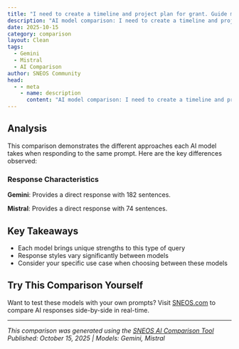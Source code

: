 ```yaml
---
title: "I need to create a timeline and project plan for grant. Guide me: 1) Break project into major phases or milestones"
description: "AI model comparison: I need to create a timeline and project plan for grant. Guide me: 1) Break project into major phases..."
date: 2025-10-15
category: comparison
layout: Clean
tags:
  - Gemini
  - Mistral
  - AI Comparison
author: SNEOS Community
head:
  - - meta
    - name: description
      content: "AI model comparison: I need to create a timeline and project plan for grant. Guide me: 1) Break project into major phases or milestones..."
---
```


<ChatComparison
  title="I need to create a timeline and project plan for grant. Guide me: 1) Break project into major phases or milestones"
  prompt="I need to create a timeline and project plan for grant. Guide me: 1) Break project into major phases or milestones"
  :responses='{"Gemini": "Creating a timeline and project plan for a grant is essential for successful execution and reporting. Breaking the project into major phases and milestones is the first critical step.\n\nHere\u0027s a comprehensive guide to breaking your grant project into major phases or milestones, keeping in mind both the pre-award and post-award aspects:\n\n---\n\n## Grant Project Phases \u0026 Milestones Breakdown\n\nThis framework covers the entire lifecycle of a grant, from initial idea to final closeout. You\u0027ll need to tailor the specific activities and timelines to your particular grant and organization.\n\n---\n\n### Phase 1: Pre-Award - Grant Proposal Development \u0026 Submission\n\nThis phase covers everything leading up to submitting your grant application.\n\n**Major Milestones:**\n\n1.  **Grant Opportunity Identification \u0026 Alignment:**\n    *   Research potential funders/grant opportunities.\n    *   Review eligibility criteria and funder priorities.\n    *   Determine strategic fit with organizational mission and capacity.\n    *   *Deliverable:* List of potential funders, Go/No-Go decision.\n\n2.  **Concept Development \u0026 Strategic Planning:**\n    *   Define project goals, objectives, and anticipated outcomes.\n    *   Identify target population/beneficiaries.\n    *   Outline key activities and methodologies.\n    *   Conduct initial needs assessment and literature review.\n    *   Identify potential partners and secure letters of support/intent (if applicable).\n    *   *Deliverable:* Project concept note, preliminary outline.\n\n3.  **Detailed Proposal Outline \u0026 Work Plan:**\n    *   Break down project into logical components (e.g., research questions, program modules, intervention steps).\n    *   Assign responsibilities for proposal sections.\n    *   Develop a draft work plan with major activities and timelines.\n    *   *Deliverable:* Detailed proposal outline, initial draft work plan.\n\n4.  **Budget Development \u0026 Justification:**\n    *   Estimate personnel costs (salaries, benefits).\n    *   Identify equipment, supplies, and travel needs.\n    *   Determine indirect costs (F\u0026A).\n    *   Develop a detailed budget with justification narrative.\n    *   *Deliverable:* Draft budget spreadsheet and narrative.\n\n5.  **Proposal Drafting \u0026 Content Creation:**\n    *   Write narrative sections (introduction, problem statement, methodology, evaluation plan, sustainability).\n    *   Develop logic model/theory of change.\n    *   Collect necessary attachments (resumes, letters of support, organizational documents).\n    *   *Deliverable:* First complete draft of the proposal.\n\n6.  **Internal Review \u0026 Feedback:**\n    *   Distribute draft proposal to internal stakeholders (leadership, finance, relevant program staff) for review.\n    *   Incorporate feedback and make revisions.\n    *   Obtain necessary internal approvals (e.g., institutional review board/IRB, animal care committee/IACUC, legal).\n    *   *Deliverable:* Revised proposal, internal approval documentation.\n\n7.  **Final Proposal Assembly \u0026 Proofreading:**\n    *   Format proposal according to funder guidelines.\n    *   Perform final proofreading for grammar, spelling, and clarity.\n    *   Ensure all attachments are correct and complete.\n    *   *Deliverable:* Final, ready-to-submit proposal package.\n\n8.  **Submission:**\n    *   Submit the grant application through the required portal/method.\n    *   Confirm submission receipt.\n    *   *Deliverable:* Confirmation of submission.\n\n---\n\n### Phase 2: Post-Award - Project Setup \u0026 Kick-off\n\nThis phase begins once your grant is awarded and focuses on getting everything ready to start the actual project work.\n\n**Major Milestones:**\n\n1.  **Award Notification \u0026 Acceptance:**\n    *   Receive formal award letter/notification.\n    *   Review terms and conditions of the grant.\n    *   Formally accept the award.\n    *   *Deliverable:* Signed award acceptance, internal notification.\n\n2.  **Grant Agreement Review \u0026 Execution:**\n    *   Legal review of grant contract/agreement.\n    *   Negotiate any necessary changes with the funder.\n    *   Secure necessary signatures.\n    *   *Deliverable:* Fully executed grant agreement.\n\n3.  **Internal Account Setup \u0026 Budget Allocation:**\n    *   Establish internal grant accounts/cost centers.\n    *   Allocate approved budget to specific line items.\n    *   Set up financial tracking systems.\n    *   *Deliverable:* Active grant accounts, detailed internal budget.\n\n4.  **Staffing \u0026 Team Mobilization (if applicable):**\n    *   Initiate recruitment for project staff (if new hires are needed).\n    *   Onboard new staff members.\n    *   Define roles and responsibilities for the project team.\n    *   *Deliverable:* Full project team assembled, job descriptions, onboarding complete.\n\n5.  **Detailed Work Plan Finalization:**\n    *   Refine the work plan based on the final awarded proposal and any funder negotiations.\n    *   Develop detailed activity schedules, timelines, and sub-milestones.\n    *   Identify critical path activities and dependencies.\n    *   *Deliverable:* Detailed Project Work Plan (e.g., Gantt chart, project schedule).\n\n6.  **Procurement of Major Equipment/Resources:**\n    *   Initiate purchasing of necessary equipment, software, or major supplies.\n    *   Secure necessary space or facilities.\n    *   *Deliverable:* Purchase orders, secured resources.\n\n7.  **Project Kick-off Meeting:**\n    *   Gather all project team members and key stakeholders.\n    *   Review project goals, objectives, work plan, roles, and communication protocols.\n    *   Establish performance metrics and reporting requirements.\n    *   *Deliverable:* Kick-off meeting minutes, shared understanding of project.\n\n---\n\n### Phase 3: Project Implementation \u0026 Execution\n\nThis is the core of the project where the actual work outlined in the grant is performed. This phase will have many sub-milestones specific to your project.\n\n**Major Milestones (Examples - *customize heavily for your project*):**\n\n1.  **Phase 1 Activities Launch:**\n    *   e.g., Begin participant recruitment, initiate baseline data collection, launch initial program component, start research experiments.\n    *   *Deliverable:* Documentation of activity launch, initial data collected.\n\n2.  **Phase 2 Activities Execution:**\n    *   e.g., Deliver workshops/training sessions, conduct fieldwork, develop curriculum modules, perform data analysis.\n    *   *Deliverable:* Completion of specific project activities, progress reports on outputs.\n\n3.  **Ongoing Stakeholder Engagement:**\n    *   Regular communication with partners, beneficiaries, and relevant community groups.\n    *   Advisory committee meetings (if applicable).\n    *   *Deliverable:* Meeting minutes, communication logs.\n\n4.  **Resource Management \u0026 Allocation:**\n    *   Monitor budget expenditures against plan.\n    *   Manage personnel, equipment, and supplies.\n    *   *Deliverable:* Regular financial reports, resource utilization reports.\n\n5.  **Mid-Project Adjustment \u0026 Adaptation (as needed):**\n    *   Review progress against the plan.\n    *   Identify challenges and implement solutions.\n    *   Make necessary adjustments to methodology or timeline (with funder approval if significant).\n    *   *Deliverable:* Documentation of changes, updated work plan.\n\n---\n\n### Phase 4: Monitoring, Evaluation \u0026 Reporting\n\nThis phase runs concurrently with implementation and ensures the project is on track, effective, and compliant with funder requirements.\n\n**Major Milestones:**\n\n1.  **Develop M\u0026E Plan \u0026 Tools:**\n    *   Finalize specific indicators for outcomes and outputs.\n    *   Design data collection tools (surveys, interview guides, observation protocols).\n    *   Establish data management system.\n    *   *Deliverable:* Approved M\u0026E plan, data collection tools.\n\n2.  **Regular Data Collection \u0026 Analysis:**\n    *   Collect data according to the M\u0026E plan.\n    *   Conduct ongoing data entry and preliminary analysis.\n    *   Track performance against project objectives and indicators.\n    *   *Deliverable:* Raw data, preliminary data summaries.\n\n3.  **Interim Progress Reports (Narrative \u0026 Financial):**\n    *   Prepare and submit scheduled narrative reports to the funder (e.g., quarterly, semi-annually).\n    *   Prepare and submit scheduled financial reports to the funder.\n    *   *Deliverable:* Submitted interim reports, funder feedback.\n\n4.  **Mid-Term Evaluation (if required):**\n    *   Conduct an internal or external evaluation to assess progress and make recommendations.\n    *   *Deliverable:* Mid-term evaluation report.\n\n5.  **Internal Progress Reviews:**\n    *   Hold regular team meetings to review progress, identify challenges, and strategize next steps.\n    *   *Deliverable:* Meeting minutes, action items.\n\n---\n\n### Phase 5: Project Closeout \u0026 Dissemination\n\nThis final phase focuses on completing the project, finalizing all documentation, and sharing results.\n\n**Major Milestones:**\n\n1.  **Completion of Final Project Activities:**\n    *   Ensure all planned project activities are completed.\n    *   Complete final participant engagement, data collection, or program delivery.\n    *   *Deliverable:* Confirmation of activity completion.\n\n2.  **Final Data Collection \u0026 Analysis:**\n    *   Collect any remaining outcome data.\n    *   Conduct comprehensive final data analysis.\n    *   Assess overall project impact and achievement of objectives.\n    *   *Deliverable:* Final cleaned dataset, comprehensive analysis report.\n\n3.  **Preparation of Final Reports (Narrative \u0026 Financial):**\n    *   Draft final narrative report summarizing activities, outcomes, challenges, and lessons learned.\n    *   Prepare final financial report, reconciling all expenditures.\n    *   *Deliverable:* Draft final reports.\n\n4.  **Funder Submission \u0026 Closeout:**\n    *   Submit final narrative and financial reports to the funder.\n    *   Respond to any funder queries or requests for clarification.\n    *   Receive formal grant closeout from the funder.\n    *   *Deliverable:* Submitted final reports, official closeout notification.\n\n5.  **Dissemination of Results:**\n    *   Prepare publications, presentations, or public reports based on project findings.\n    *   Share results with stakeholders, beneficiaries, and the wider community.\n    *   *Deliverable:* Published papers, conference presentations, public reports, media outreach.\n\n6.  **Project Documentation \u0026 Archiving:**\n    *   Organize and archive all project documents (data, reports, communication, financial records).\n    *   Ensure compliance with record retention policies.\n    *   *Deliverable:* Organized project archive.\n\n7.  **Sustainability Planning \u0026 Transition:**\n    *   Document strategies for sustaining project impacts beyond the grant period.\n    *   Transition activities or services to other funding sources or organizational departments (if applicable).\n    *   *Deliverable:* Sustainability plan, transition documentation.\n\n8.  **Internal Project Review \u0026 Lessons Learned:**\n    *   Conduct a post-mortem meeting with the project team and leadership.\n    *   Identify successes, challenges, and lessons learned for future projects.\n    *   *Deliverable:* Lessons learned report, recommendations for future grants.\n\n---\n\n### Key Considerations for Your Timeline \u0026 Project Plan:\n\n*   **Grant Duration:** A 1-year grant will have less detailed implementation phases than a 5-year grant.\n*   **Complexity:** A complex research project will have different milestones than a straightforward service delivery grant.\n*   **Funder Requirements:** Many funders dictate specific reporting milestones, evaluation requirements, and closeout procedures.\n*   **Dependencies:** Identify which milestones must be completed before others can begin.\n*   **Resources:** Account for staff availability, equipment lead times, and financial cycles.\n*   **Contingency:** Always build in buffer time for unexpected delays.\n*   **Roles \u0026 Responsibilities:** Clearly assign who is responsible for each milestone.\n*   **Visual Tool:** Use tools like Gantt charts (e.g., in MS Project, Asana, Trello, Excel) to visualize your timeline and dependencies.\n\nBy breaking down your grant project into these phases and milestones, you\u0027ll have a robust framework for building a detailed timeline, assigning responsibilities, tracking progress, and ensuring accountability throughout the project lifecycle.", "Mistral": "Creating a timeline and project plan for a grant involves several key steps. Here\u2019s a guide to help you break your project into major phases or milestones:\n\n### Step 1: Define the Project Scope\n- **Objective**: Clearly define the goals and objectives of your grant project.\n- **Deliverables**: Identify the key deliverables that need to be achieved.\n\n### Step 2: Identify Major Phases or Milestones\nBreak down the project into major phases or milestones. Each phase should have a clear set of activities and deliverables. Here\u2019s a general structure:\n\n1. **Project Initiation**\n   - **Objective**: Set the foundation for the project.\n   - **Activities**:\n     - Define project scope and objectives.\n     - Assemble the project team.\n     - Develop a detailed project plan.\n     - Secure necessary approvals and resources.\n   - **Deliverables**:\n     - Project charter.\n     - Detailed project plan.\n     - Approved budget.\n\n2. **Research and Planning**\n   - **Objective**: Conduct necessary research and planning to ensure the project\u2019s success.\n   - **Activities**:\n     - Conduct literature reviews.\n     - Gather data and conduct surveys.\n     - Develop a detailed research plan.\n     - Identify key stakeholders and partners.\n   - **Deliverables**:\n     - Research report.\n     - Detailed research plan.\n     - Stakeholder analysis.\n\n3. **Implementation**\n   - **Objective**: Execute the project activities as planned.\n   - **Activities**:\n     - Develop and implement project activities.\n     - Monitor progress and make adjustments as needed.\n     - Engage with stakeholders and partners.\n     - Collect data and document findings.\n   - **Deliverables**:\n     - Implementation reports.\n     - Progress updates.\n     - Data collection and analysis.\n\n4. **Evaluation**\n   - **Objective**: Assess the project\u2019s outcomes and impact.\n   - **Activities**:\n     - Conduct evaluations and assessments.\n     - Analyze data and findings.\n     - Prepare evaluation reports.\n     - Identify lessons learned and best practices.\n   - **Deliverables**:\n     - Evaluation report.\n     - Lessons learned document.\n     - Recommendations for future projects.\n\n5. **Dissemination and Reporting**\n   - **Objective**: Share the project\u2019s findings and outcomes with relevant stakeholders.\n   - **Activities**:\n     - Prepare final reports and publications.\n     - Present findings at conferences and meetings.\n     - Develop dissemination materials (e.g., brochures, websites).\n     - Submit final reports to the granting agency.\n   - **Deliverables**:\n     - Final project report.\n     - Publications and presentations.\n     - Dissemination materials.\n\n6. **Project Closure**\n   - **Objective**: Wrap up the project and ensure all deliverables are completed.\n   - **Activities**:\n     - Finalize all project documentation.\n     - Conduct a final review and evaluation.\n     - Close out the project with the granting agency.\n     - Celebrate project completion with the team.\n   - **Deliverables**:\n     - Final project documentation.\n     - Closure report.\n     - Celebration event.\n\n### Step 3: Develop a Detailed Timeline\n- **Gantt Chart**: Use a Gantt chart to map out the timeline for each phase and milestone. Include start and end dates for each activity.\n- **Critical Path**: Identify the critical path to ensure that key activities are completed on time.\n- **Resource Allocation**: Assign resources (e.g., personnel, equipment) to each phase and activity.\n\n### Step 4: Monitor and Control\n- **Progress Tracking**: Regularly monitor progress against the timeline and project plan.\n- **Adjustments**: Make necessary adjustments to the plan as needed.\n- **Reporting**: Provide regular updates and reports to stakeholders and the granting agency.\n\n### Step 5: Finalize and Submit\n- **Review**: Conduct a final review of the timeline and project plan.\n- **Approval**: Obtain necessary approvals from stakeholders and the granting agency.\n- **Submission**: Submit the final timeline and project plan as part of your grant application.\n\n### Example Timeline\nHere\u2019s a simplified example of a timeline for a 12-month grant project:\n\n| Phase/Milestone       | Start Date | End Date   | Duration (Months) |\n|------------------------|------------|------------|-------------------|\n| Project Initiation     | Month 1    | Month 2    | 2                 |\n| Research and Planning  | Month 3    | Month 4    | 2                 |\n| Implementation         | Month 5    | Month 9    | 5                 |\n| Evaluation             | Month 10   | Month 11   | 2                 |\n| Dissemination and Reporting | Month 12  | Month 12  | 1                 |\n| Project Closure        | Month 12   | Month 12   | 1                 |\n\nBy following these steps, you can create a comprehensive timeline and project plan for your grant, ensuring that all major phases and milestones are clearly defined and managed effectively."}' published-date="{DateTime.UtcNow:HH:mm}"
/>

## Analysis

This comparison demonstrates the different approaches each AI model takes when responding to the same prompt. Here are the key differences observed:

### Response Characteristics

**Gemini**: Provides a direct response with 182 sentences. 

**Mistral**: Provides a direct response with 74 sentences. 

## Key Takeaways

- Each model brings unique strengths to this type of query
- Response styles vary significantly between models
- Consider your specific use case when choosing between these models

## Try This Comparison Yourself

Want to test these models with your own prompts? Visit [SNEOS.com](https://sneos.com) to compare AI responses side-by-side in real-time.

---

*This comparison was generated using the [SNEOS AI Comparison Tool](https://sneos.com)*
*Published: October 15, 2025 | Models: Gemini, Mistral*
